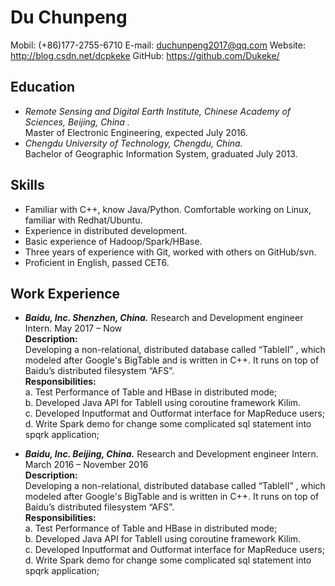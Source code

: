 **Du Chunpeng**
===============

Mobil: (+86)177-2755-6710 E-mail: duchunpeng2017@qq.com Website: http://blog.csdn.net/dcpkeke GitHub: https://github.com/Dukeke/ 

Education
---------

 - *Remote Sensing and Digital Earth Institute, Chinese Academy of Sciences, Beijing, China .* 
 <br>Master of Electronic Engineering, expected July 2016. 
 - *Chengdu University of Technology, Chengdu, China.*
 <br>Bachelor of Geographic Information System, graduated July 2013.

Skills
------

 - Familiar with C++, know Java/Python. Comfortable working on Linux, familiar with Redhat/Ubuntu.  
 - Experience in distributed development.
 - Basic experience of Hadoop/Spark/HBase. 
 - Three years of experience with Git, worked with others on GitHub/svn. 
 - Proficient in English, passed CET6.

Work Experience
---------------

 - ***Baidu, Inc. Shenzhen, China.*** Research and Development engineer Intern. May 2017 – Now
<br>**Description:** 
<br>Developing a non-relational, distributed database called “TableII” , which modeled after Google's BigTable and is written in C++. It runs on top of Baidu’s distributed filesystem “AFS”.
<br>**Responsibilities:**
<br>a. Test Performance of Table and HBase in distributed mode;
<br>b. Developed Java API for TableII using coroutine framework Kilim.
<br>c. Developed Inputformat and Outformat interface for MapReduce users;
<br>d. Write Spark demo for change some complicated sql statement into spqrk application;

 - ***Baidu, Inc. Beijing, China.*** Research and Development engineer Intern. March 2016 – November 2016
<br>**Description:** 
<br>Developing a non-relational, distributed database called “TableII” , which modeled after Google's BigTable and is written in C++. It runs on top of Baidu’s distributed filesystem “AFS”.
<br>**Responsibilities:**
<br>a. Test Performance of Table and HBase in distributed mode;
<br>b. Developed Java API for TableII using coroutine framework Kilim.
<br>c. Developed Inputformat and Outformat interface for MapReduce users;
<br>d. Write Spark demo for change some complicated sql statement into spqrk application;
